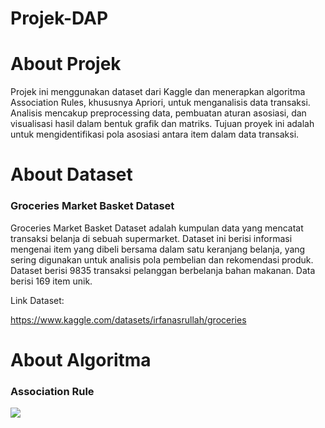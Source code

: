 # Projek-DAP

# About Projek
Projek ini menggunakan dataset dari Kaggle dan menerapkan algoritma Association Rules, khususnya Apriori, untuk menganalisis data transaksi. Analisis mencakup preprocessing data, pembuatan aturan asosiasi, dan visualisasi hasil dalam bentuk grafik dan matriks. Tujuan proyek ini adalah untuk mengidentifikasi pola asosiasi antara item dalam data transaksi.

# About Dataset
### Groceries Market Basket Dataset
Groceries Market Basket Dataset adalah kumpulan data yang mencatat transaksi belanja di sebuah supermarket. Dataset ini berisi informasi mengenai item yang dibeli bersama dalam satu keranjang belanja, yang sering digunakan untuk analisis pola pembelian dan rekomendasi produk. Dataset berisi 9835 transaksi pelanggan berbelanja bahan makanan. Data berisi 169 item unik.

Link Dataset:

https://www.kaggle.com/datasets/irfanasrullah/groceries 


# About Algoritma
### Association Rule





![](matrix.jpg) 
